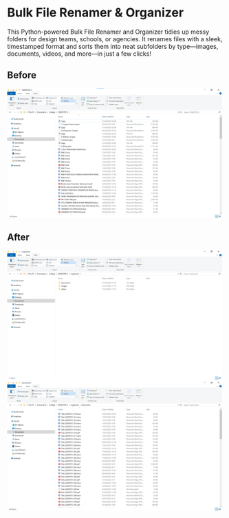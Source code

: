 # Bulk File Renamer & Organizer

This Python-powered Bulk File Renamer and Organizer tidies up 
messy folders for design teams, schools, or agencies. 
It renames files with a sleek, timestamped format and sorts them 
into neat subfolders by type—images, documents, videos, and 
more—in just a few clicks!

## Before
<p float="left">
  <img src="before.png" width="500" />
</p>

## After
<p float="left">
  <img src="after1.png" width="500" />
  <img src="after2.png" width="500" />
</p>
